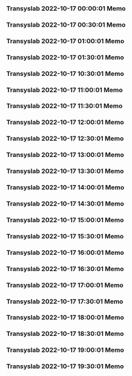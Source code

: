 ### Transyslab 2022-10-17 00:00:01 Memo
### Transyslab 2022-10-17 00:30:01 Memo
### Transyslab 2022-10-17 01:00:01 Memo
### Transyslab 2022-10-17 01:30:01 Memo
### Transyslab 2022-10-17 10:30:01 Memo
### Transyslab 2022-10-17 11:00:01 Memo
### Transyslab 2022-10-17 11:30:01 Memo
### Transyslab 2022-10-17 12:00:01 Memo
### Transyslab 2022-10-17 12:30:01 Memo
### Transyslab 2022-10-17 13:00:01 Memo
### Transyslab 2022-10-17 13:30:01 Memo
### Transyslab 2022-10-17 14:00:01 Memo
### Transyslab 2022-10-17 14:30:01 Memo
### Transyslab 2022-10-17 15:00:01 Memo
### Transyslab 2022-10-17 15:30:01 Memo
### Transyslab 2022-10-17 16:00:01 Memo
### Transyslab 2022-10-17 16:30:01 Memo
### Transyslab 2022-10-17 17:00:01 Memo
### Transyslab 2022-10-17 17:30:01 Memo
### Transyslab 2022-10-17 18:00:01 Memo
### Transyslab 2022-10-17 18:30:01 Memo
### Transyslab 2022-10-17 19:00:01 Memo
### Transyslab 2022-10-17 19:30:01 Memo
